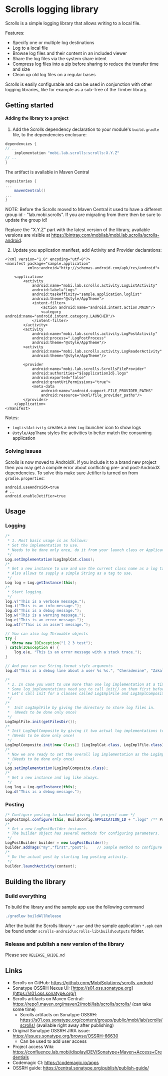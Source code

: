 # Scrolls logging library

Scrolls is a simple logging library that allows writing to a local file. 

Features:

- Specify one or multiple log destinations
- Log to a local file
- Browse log files and their content in an included viewer
- Share the log files via the system share intent
- Compress log files into a zip before sharing to reduce the transfer time and size
- Clean up old log files on a regular bases

Scrolls is easily configurable and can be used in conjunction with other logging libraries, like for example as a sub-Tree of the Timber library.

## Getting started

#### Adding the library to a project

1) Add the Scrolls dependency declaration to your module's `build.gradle` file, to the dependencies enclosure:

```groovy
dependencies {
// ..
    implementation "mobi.lab.scrolls:scrolls:X.Y.Z"
// ..
}
```

The artifact is available in Maven Central

```groovy
repositories {
...
    mavenCentral()
...
}
```

NOTE: Before the Scrolls moved to Maven Central it used to have a different group id -  "lab.mobi.scrolls". If you are migrating from there then be sure to update the group id!

Replace the "X.Y.Z" part with the latest version of the library, available versions are visible at https://bintray.com/mobilab/mobi.lab.scrolls/scrolls-android.

2) Update you application manifest, add Activity and Provider declarations:

```
<?xml version="1.0" encoding="utf-8"?>
<manifest package="sample.application"
          xmlns:android="http://schemas.android.com/apk/res/android">

    <application>
        <activity
            android:name="mobi.lab.scrolls.activity.LogListActivity"
            android:label="Logs"
            android:taskAffinity="sample.application.loglist"
            android:theme="@style/AppTheme">
            <intent-filter>
                <action android:name="android.intent.action.MAIN"/>
                <category android:name="android.intent.category.LAUNCHER"/>
            </intent-filter>
        </activity>
        <activity
            android:name="mobi.lab.scrolls.activity.LogPostActivity"
            android:process=".LogPostProcess"
            android:theme="@style/AppTheme"/>
        <activity
            android:name="mobi.lab.scrolls.activity.LogReaderActivity"
            android:theme="@style/AppTheme"/>

        <provider
            android:name="mobi.lab.scrolls.ScrollsFileProvider"
            android:authorities="${applicationId}.logs"
            android:exported="false"
            android:grantUriPermissions="true">
            <meta-data
                android:name="android.support.FILE_PROVIDER_PATHS"
                android:resource="@xml/file_provider_paths"/>
        </provider>
    </application>
</manifest>
```

Notes:
* `LogListActivity` creates a new `Log` launcher icon to show logs
* `@style/AppTheme` styles the activities to better match the consuming application

### Solving issues

Scrolls is now moved to AndroidX. If you include it to a brand new project then you may get a compile error about conflicting pre- and post-AndroidX dependencies. To solve this make sure Jetifier is turned on from `gradle.properties`:

```properties
android.useAndroidX=true
# ..
android.enableJetifier=true
```



## Usage

### Logging

```java
/*
 * 1. Most basic usage is as follows:
 * Set the implementation to use. 
 * Needs to be done only once, do it from your launch class or Application object. 
 */
Log.setImplementation(LogImplCat.class);  
/*
 * Get a new instance to use and use the current class name as a log tag. 
 * Also allows to supply a simple String as a tag to use.
 */
Log log = Log.getInstance(this);
/*
 * Start logging. 
 */
log.v("This is a verbose message.");
log.i("This is an info message.");
log.d("This is a debug message.");
log.w("This is a warning message.");
log.e("This is an error message.");
log.wtf("This is an assert message.");

// You can also log Throwable objects
try {
   throw new IOException("1 2 3 test"); 
} catch(IOException e) {
    log.e(e, "This is an error message with a stack trace.");
}

// And you can use String.format style arguments
log.d("This is a debug line about a user %s %s.", "Cheradenine", "Zakalwe");

/*
 * 2. In case you want to use more than one log implementation at a time you can use LogImplComposite class.
 * Some log implementations need you to call init() on them first before usage.
 * Let's call init for a classes called LogImplFile and LogImplComposite.
 */
/*
 *  Init LogImplFile by giving the directory to store log files in. 
 *  (Needs to be done only once)
 */
LogImplFile.init(getFilesDir());
/*
 * Init LogImplComposite by giving it two actual log implementations to use, the LogCat one and the File one
 * (Needs to be done only once)
 */
LogImplComposite.init(new Class[] {LogImplCat.class, LogImplFile.class});
/*
 * Now we are ready to set the overall log implementation as the LogImplComposite class
 * (Needs to be done only once)
 */
Log.setImplementation(LogImplComposite.class);
/*
 * Get a new instance and log like always.
 */
Log log = Log.getInstance(this);
log.d("This is a debug message.");

```

### Posting

```java
/* Configure posting to backend giving the project name */
LogPostImpl.configure(this, BuildConfig.APPLICATION_ID + ".logs" /** Provider **/);
/*
 * Get a new LogPostBuilder instance.
 * The builder object has several methods for configuring parameters.
 */
LogPostBuilder builder = new LogPostBuilder();
builder.addTags("my","first","post");    // Sample method to configure tags for the post
/*
 * Do the actual post by starting log posting activity.
 */
builder.launchActivity(context);

```

## Building the library

### Build everything

To build the library and the sample app use the following command

```groovy
./gradlew buildAllRelease
```

After the build the Scrolls library `*.aar` and the sample application `*.apk` can be found under `scrolls-android\scrolls-lib\build\outputs` folder.

### Release and publish a new version of the library

Please see `RELEASE_GUIDE.md`

## Links

- Scrolls on GitHub: https://github.com/MobiSolutions/scrolls-android
- Sonatype OSSRH Nexus UI: [https://s01.oss.sonatype.org](https://s01.oss.sonatype.org/)
- Scrolls artifacts on Maven Central: https://repo1.maven.org/maven2/mobi/lab/scrolls/scrolls/ (can take some time)
  - Scrolls artifacts on Sonatype OSSRH: https://s01.oss.sonatype.org/content/groups/public/mobi/lab/scrolls/scrolls/ (available right away after publishing)
- Original Sonatype OSSRH JIRA issue: https://issues.sonatype.org/browse/OSSRH-66630
  - Can be used to add user access
- Project access Wiki: https://confluence.lab.mobi/display/DEV/Sonatype+Maven+Access+Credentials
- Codemagic CI: https://codemagic.io/apps
- OSSRH guide: https://central.sonatype.org/publish/publish-guide/